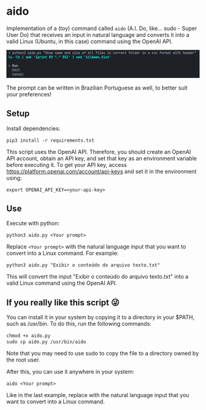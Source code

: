 # aido

Implementation of a (toy) command called `aido` (A.I. Do, like... sudo - Super User Do) that receives an input in natural language and converts it into a valid Linux (Ubuntu, in this case) command using the OpenAI API.

![Example](./example.png)

The prompt can be written in Brazilian Portuguese as well, to better suit your preferences!

## Setup

Install dependencies:

```
pip3 install -r requirements.txt
```

This script uses the OpenAI API. Therefore, you should create an OpenAI API account, obtain an API key, and set that key as an environment variable before executing it. To get your API key, access https://platform.openai.com/account/api-keys and set it in the environment using:

```
export OPENAI_API_KEY=<your-api-key>
```

## Use

Execute with python:

```
python3 aido.py <Your prompt>
```

Replace `<Your prompt>` with the natural language input that you want to convert into a Linux command. For example:

```
python3 aido.py "Exibir o conteúdo do arquivo texto.txt"
```

This will convert the input "Exibir o conteúdo do arquivo texto.txt" into a valid Linux command using the OpenAI API.

## If you really like this script 😜

You can install it in your system by copying it to a directory in your $PATH, such as /usr/bin. To do this, run the following commands:

```
chmod +x aido.py
sudo cp aido.py /usr/bin/aido
```

Note that you may need to use sudo to copy the file to a directory owned by the root user.

After this, you can use it anywhere in your system:

```
aido <Your prompt>
```

Like in the last example, replace <Your prompt> with the natural language input that you want to convert into a Linux command.

